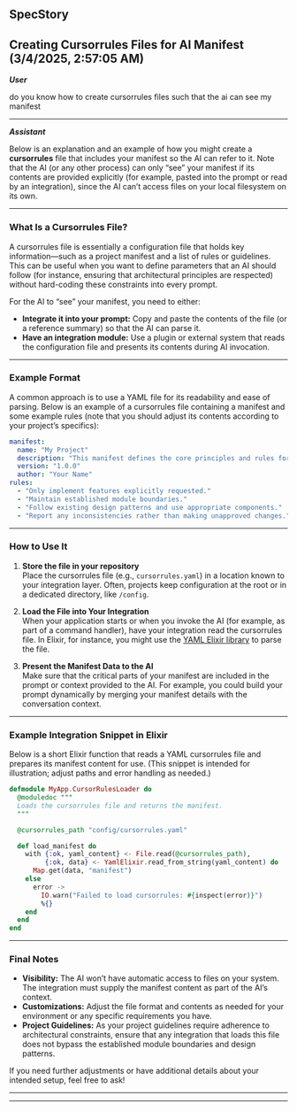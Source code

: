 ## SpecStory

## Creating Cursorrules Files for AI Manifest (3/4/2025, 2:57:05 AM)

_**User**_

do you know how to create cursorrules files such that the ai can see my manifest 

---

_**Assistant**_

Below is an explanation and an example of how you might create a **cursorrules** file that includes your manifest so the AI can refer to it. Note that the AI (or any other process) can only “see” your manifest if its contents are provided explicitly (for example, pasted into the prompt or read by an integration), since the AI can’t access files on your local filesystem on its own.

---

### What Is a Cursorrules File?

A cursorrules file is essentially a configuration file that holds key information—such as a project manifest and a list of rules or guidelines. This can be useful when you want to define parameters that an AI should follow (for instance, ensuring that architectural principles are respected) without hard-coding these constraints into every prompt.

For the AI to “see” your manifest, you need to either:

- **Integrate it into your prompt:** Copy and paste the contents of the file (or a reference summary) so that the AI can parse it.  
- **Have an integration module:** Use a plugin or external system that reads the configuration file and presents its contents during AI invocation.

---

### Example Format

A common approach is to use a YAML file for its readability and ease of parsing. Below is an example of a cursorrules file containing a manifest and some example rules (note that you should adjust its contents according to your project’s specifics):

```yaml:cursorrules.yaml
manifest:
  name: "My Project"
  description: "This manifest defines the core principles and rules for the AI regarding project implementation. Follow the established design patterns and module boundaries."
  version: "1.0.0"
  author: "Your Name"
rules:
  - "Only implement features explicitly requested."
  - "Maintain established module boundaries."
  - "Follow existing design patterns and use appropriate components."
  - "Report any inconsistencies rather than making unapproved changes."
```

---

### How to Use It

1. **Store the file in your repository**  
   Place the cursorrules file (e.g., `cursorrules.yaml`) in a location known to your integration layer. Often, projects keep configuration at the root or in a dedicated directory, like `/config`.

2. **Load the File into Your Integration**  
   When your application starts or when you invoke the AI (for example, as part of a command handler), have your integration read the cursorrules file. In Elixir, for instance, you might use the [YAML Elixir library](https://github.com/KamilLelonek/yaml-elixir) to parse the file.

3. **Present the Manifest Data to the AI**  
   Make sure that the critical parts of your manifest are included in the prompt or context provided to the AI. For example, you could build your prompt dynamically by merging your manifest details with the conversation context.

---

### Example Integration Snippet in Elixir

Below is a short Elixir function that reads a YAML cursorrules file and prepares its manifest content for use. (This snippet is intended for illustration; adjust paths and error handling as needed.)

```elixir:file:lib/my_app/cursor_rules_loader.ex
defmodule MyApp.CursorRulesLoader do
  @moduledoc """
  Loads the cursorrules file and returns the manifest.
  """

  @cursorrules_path "config/cursorrules.yaml"

  def load_manifest do
    with {:ok, yaml_content} <- File.read(@cursorrules_path),
         {:ok, data} <- YamlElixir.read_from_string(yaml_content) do
      Map.get(data, "manifest")
    else
      error ->
        IO.warn("Failed to load cursorrules: #{inspect(error)}")
        %{}
    end
  end
end
```

---

### Final Notes

- **Visibility:** The AI won’t have automatic access to files on your system. The integration must supply the manifest content as part of the AI’s context.
- **Customizations:** Adjust the file format and contents as needed for your environment or any specific requirements you have.
- **Project Guidelines:** As your project guidelines require adherence to architectural constraints, ensure that any integration that loads this file does not bypass the established module boundaries and design patterns.

If you need further adjustments or have additional details about your intended setup, feel free to ask!

---



---

